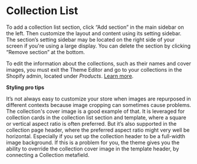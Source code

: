 # Collection List

To add a collection list section, click “Add section” in the main sidebar on the left. Then customize the layout and content using its setting sidebar. The section’s setting sidebar may be located on the right side of your screen if you're using a large display. You can delete the section by clicking “Remove section” at the bottom.

To edit the information about the collections, such as their names and cover images, you must exit the Theme Editor and go to your collections in the Shopify admin, located under *Products*. [Learn more](https://help.shopify.com/en/manual/products/collections).

**Styling pro tips**

It’s not always easy to customize your store when images are repurposed in different contexts because image cropping can sometimes cause problems. The collection's cover image is a good example of that. It is leveraged for collection cards in the collection list section and template, where a square or vertical aspect ratio is often preferred. But it’s also supported in the collection page header, where the preferred aspect ratio might very well be horizontal. Especially if you set up the collection header to be a full-width image background. If this is a problem for you, the theme gives you the ability to override the collection cover image in the template header, by connecting a Collection metafield.
